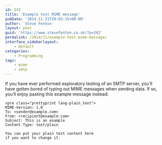 ```yaml
---
id: 242
title: 'Example test MIME message'
pubDate: '2014-11-21T20:03:15+00:00'
author: 'Steve Fenton'
layout: post
guid: 'https://www.stevefenton.co.uk/?p=242'
permalink: /2014/11/example-test-mime-message/
interface_sidebarlayout:
    - default
categories:
    - Programming
tags:
    - mime
    - smtp
---
```


If you have ever performed exploratory testing of an SMTP server, you’ll have gotten bored of typing out MIME messages when sending data. If so, you’ll enjoy pasting this example message instead:

```
<pre class="prettyprint lang-plain_text">
MIME-Version: 1.0
To: <sender@example.com>
From: <recipient@example.com>
Subject: This is an example
Content-Type: text/plain

You can put your plain text content here
if you want to change it.
```